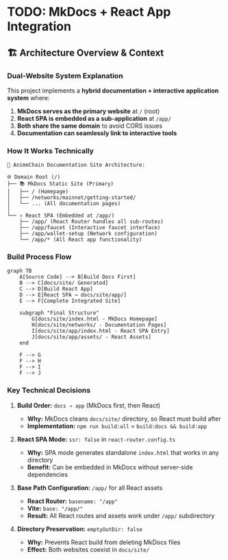 # TODO: MkDocs + React App Integration

## 🏗️ Architecture Overview & Context

### **Dual-Website System Explanation**

This project implements a **hybrid documentation + interactive application system** where:

1. **MkDocs serves as the primary website** at `/` (root)
2. **React SPA is embedded as a sub-application** at `/app/`
3. **Both share the same domain** to avoid CORS issues
4. **Documentation can seamlessly link to interactive tools**

### **How It Works Technically**

```
📁 AnimeChain Documentation Site Architecture:

🌐 Domain Root (/)
├── 📚 MkDocs Static Site (Primary)
│   ├── / (Homepage)
│   ├── /networks/mainnet/getting-started/
│   └── ... (All documentation pages)
│
└── ⚛️ React SPA (Embedded at /app/)
    ├── /app/ (React Router handles all sub-routes)
    ├── /app/faucet (Interactive faucet interface)
    ├── /app/wallet-setup (Network configuration)
    └── /app/* (All React app functionality)
```

### **Build Process Flow**

```mermaid
graph TB
    A[Source Code] --> B[Build Docs First]
    B --> C[docs/site/ Generated]
    C --> D[Build React App]
    D --> E[React SPA → docs/site/app/]
    E --> F[Complete Integrated Site]
    
    subgraph "Final Structure"
        G[docs/site/index.html - MkDocs Homepage]
        H[docs/site/networks/ - Documentation Pages]
        I[docs/site/app/index.html - React SPA Entry]
        J[docs/site/app/assets/ - React Assets]
    end
    
    F --> G
    F --> H
    F --> I
    F --> J
```

### **Key Technical Decisions**

1. **Build Order:** `docs → app` (MkDocs first, then React)
   - **Why:** MkDocs cleans `docs/site/` directory, so React must build after
   - **Implementation:** `npm run build:all` = `build:docs && build:app`

2. **React SPA Mode:** `ssr: false` in `react-router.config.ts`
   - **Why:** SPA mode generates standalone `index.html` that works in any directory
   - **Benefit:** Can be embedded in MkDocs without server-side dependencies

3. **Base Path Configuration:** `/app/` for all React assets
   - **React Router:** `basename: "/app"` 
   - **Vite:** `base: "/app/"`
   - **Result:** All React routes and assets work under `/app/` subdirectory

4. **Directory Preservation:** `emptyOutDir: false`
   - **Why:** Prevents React build from deleting MkDocs files
   - **Effect:** Both websites coexist in `docs/site/`
